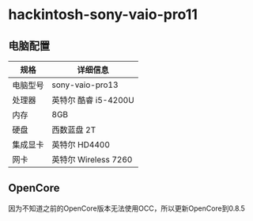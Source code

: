 # hackintosh-sony-vaio-pro11

## 电脑配置

| 规格     | 详细信息                              |
| -------- | ------------------------------------|
| 电脑型号 | sony-vaio-pro13                       |
| 处理器   | 英特尔 酷睿 i5-4200U                   |
| 内存     | 8GB            |
| 硬盘     | 西数蓝盘 2T                 |
| 集成显卡 | 英特尔 HD4400                          |
| 网卡     | 英特尔 Wireless 7260                   |

## OpenCore
因为不知道之前的OpenCore版本无法使用OCC，所以更新OpenCore到0.8.5

